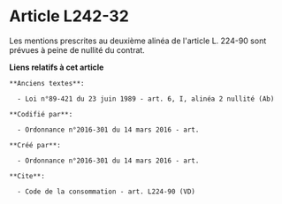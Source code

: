 # Article L242-32

Les mentions prescrites au deuxième alinéa de l'article L. 224-90 sont prévues à peine de nullité du contrat.

**Liens relatifs à cet article**

	**Anciens textes**:

	  - Loi n°89-421 du 23 juin 1989 - art. 6, I, alinéa 2 nullité (Ab)

	**Codifié par**:

	  - Ordonnance n°2016-301 du 14 mars 2016 - art.

	**Créé par**:

	  - Ordonnance n°2016-301 du 14 mars 2016 - art.

	**Cite**:

	  - Code de la consommation - art. L224-90 (VD)

